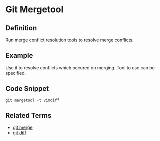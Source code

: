 # Git Mergetool

## Definition

Run merge conflict resolution tools to resolve merge conflicts.

## Example

Use it to resolve conflicts which occured on merging. Tool to use can be specified.

## Code Snippet

```
git mergetool -t vimdiff
```


## Related Terms
- [git merge](git_merge.md)
- [git diff](git_diff.md)

